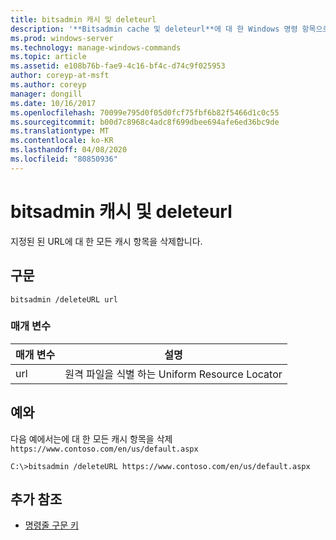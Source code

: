 ```yaml
---
title: bitsadmin 캐시 및 deleteurl
description: '**Bitsadmin cache 및 deleteurl**에 대 한 Windows 명령 항목으로, 지정 된 URL에 대 한 모든 캐시 항목을 삭제 합니다.'
ms.prod: windows-server
ms.technology: manage-windows-commands
ms.topic: article
ms.assetid: e108b76b-fae9-4c16-bf4c-d74c9f025953
author: coreyp-at-msft
ms.author: coreyp
manager: dongill
ms.date: 10/16/2017
ms.openlocfilehash: 70099e795d0f05d0fcf75fbf6b82f5466d1c0c55
ms.sourcegitcommit: b00d7c8968c4adc8f699dbee694afe6ed36bc9de
ms.translationtype: MT
ms.contentlocale: ko-KR
ms.lasthandoff: 04/08/2020
ms.locfileid: "80850936"
---
```

# <a name="bitsadmin-cache-and-deleteurl"></a>bitsadmin 캐시 및 deleteurl

지정된 된 URL에 대 한 모든 캐시 항목을 삭제합니다.

## <a name="syntax"></a>구문

```
bitsadmin /deleteURL url
```

### <a name="parameters"></a>매개 변수

| 매개 변수 | 설명 |
| -------------- | -------------- |
| url | 원격 파일을 식별 하는 Uniform Resource Locator |

## <a name="examples"></a><a name=BKMK_examples></a>예와

다음 예에서는에 대 한 모든 캐시 항목을 삭제 `https://www.contoso.com/en/us/default.aspx`

```
C:\>bitsadmin /deleteURL https://www.contoso.com/en/us/default.aspx 
```

## <a name="additional-references"></a>추가 참조

- [명령줄 구문 키](command-line-syntax-key.md)